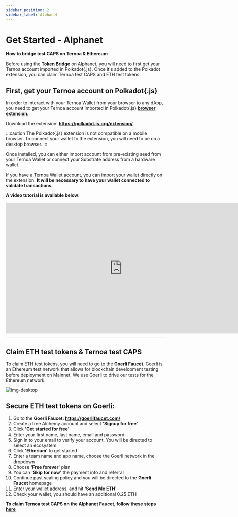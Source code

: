 ```yaml
---
sidebar_position: 2
sidebar_label: Alphanet
---
```


# Get Started - Alphanet
**How to bridge test CAPS on Ternoa & Ethereum**

Before using the **[Token Bridge](https://alphanet.bridge.ternoa.network/)** on Alphanet, you will need to first get your Ternoa account imported in Polkadot{.js}. Once it's added to the Polkadot extension, you can claim Ternoa test CAPS and ETH test tokens. 


## First, get your Ternoa account on Polkadot{.js}

In order to interact with your Ternoa Wallet from your browser to any dApp, you need to get your Ternoa account imported in Polkadot{.js} **[browser extension.](https://polkadot.js.org/extension/)**

Download the extension: **https://polkadot.js.org/extension/**

:::caution
The Polkadot{.js} extension is not compatible on a mobile browser. To connect your wallet to the extension, you will need to be on a desktop browser. 
:::

Once installed, you can either import account from pre-existing seed from your Ternoa Wallet or connect your Substrate address from a hardware wallet.

If you have a Ternoa Wallet account, you can import your wallet directly on the extension. **It will be necessary to have your wallet connected to validate transactions.**

**A video tutorial is available below:**

<iframe class="responsive-iframe" width="733" height="412" src="https://www.youtube.com/embed/sDut4eICNBk" title="How to Add Ternoa Wallet Address to Polkadot JS" frameborder="0" allow="accelerometer; autoplay; clipboard-write; encrypted-media; gyroscope; picture-in-picture" allowfullscreen></iframe>

___

## Claim ETH test tokens & Ternoa test CAPS

To claim ETH test tokens, you will need to go to the **[Goerli Faucet](https://goerlifaucet.com/)**. Goerli is an Ethereum test network that allows for blockchain development testing before deployment on Mainnet. We use Goerli to drive our tests for the Ethereum network. 

![img-desktop](./goerli-faucet.png)

## Secure ETH test tokens on Goerli:

1. Go to the **Goerli Faucet: https://goerlifaucet.com/**
2. Create a free Alchemy account and select **'Signup for free'**
3. Click **'Get started for free'**
4. Enter your first name, last name, email and password
5. Sign in to your email to verify your account. You will be directed to  select an ecosystem 
6. Click **'Etherium'** to get started 
7. Enter a team name and app name, choose the Goerli network in the dropdown
8. Choose **'Free forever'** plan
9. You can **'Skip for now'** the payment info and referral 
10. Continue past scaling policy and you will be directed to the **Goerli Faucet** homepage
11. Enter your wallet address, and hit **'Send Me ETH'**
12. Check your wallet, you should have an additional 0.25 ETH

**To claim Ternoa test CAPS on the Alphanet Faucet, follow these steps [here](https://www.ternoa.network/alphanet)**


